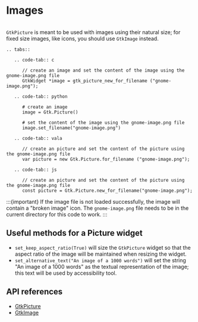 # Images

```{image} images/image.png
```

`GtkPicture` is meant to be used with images using their natural size; for
fixed size images, like icons, you should use `GtkImage` instead.

```{eval-rst}
.. tabs::

   .. code-tab:: c

      // create an image and set the content of the image using the gnome-image.png file
      GtkWidget *image = gtk_picture_new_for_filename ("gnome-image.png");

   .. code-tab:: python

      # create an image
      image = Gtk.Picture()

      # set the content of the image using the gnome-image.png file
      image.set_filename("gnome-image.png")

   .. code-tab:: vala

      // create an picture and set the content of the picture using the gnome-image.png file
      var picture = new Gtk.Picture.for_filename ("gnome-image.png");

   .. code-tab:: js

      // create an picture and set the content of the picture using the gnome-image.png file
      const picture = Gtk.Picture.new_for_filename("gnome-image.png");

```

:::{important}
If the image file is not loaded successfully, the image will contain a
"broken image" icon. The `gnome-image.png` file needs to be in the
current directory for this code to work.
:::

## Useful methods for a Picture widget

- `set_keep_aspect_ratio(True)` will size the `GtkPicture` widget so that
  the aspect ratio of the image will be maintained when resizing the widget.
- `set_alternative_text("An image of a 1000 words")` will set the string
  "An image of a 1000 words" as the textual representation of the image; this
  text will be used by accessibility tool.

## API references

- [GtkPicture](https://docs.gtk.org/gtk4/class.Picture.html)
- [GtkImage](https://docs.gtk.org/gtk4/class.Image.html)
